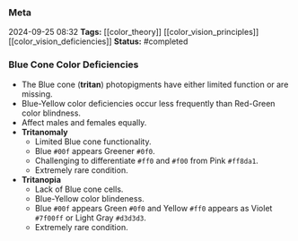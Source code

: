### Meta
2024-09-25 08:32
**Tags:** [[color_theory]] [[color_vision_principles]] [[color_vision_deficiencies]]
**Status:** #completed 

### Blue Cone Color Deficiencies
- The Blue cone (**tritan**) photopigments have either limited function or are missing.
- Blue-Yellow color deficiencies occur less frequently than Red-Green color blindness.
- Affect males and females equally.
- **Tritanomaly**
	- Limited Blue cone functionality.
	- Blue `#00f` appears Greener `#0f0`.
	- Challenging to differentiate `#ff0` and `#f00` from Pink `#ff8da1`.
	- Extremely rare condition.
- **Tritanopia**
	- Lack of Blue cone cells.
	- Blue-Yellow color blindeness.
	- Blue `#00f` appears Green `#0f0` and Yellow `#ff0` appears as Violet `#7f00ff` or Light Gray `#d3d3d3`.
	- Extremely rare condition.